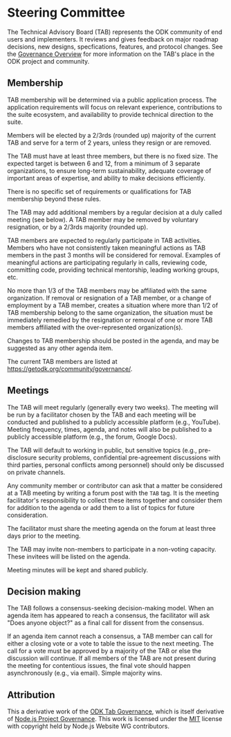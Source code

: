 # Steering Committee 

The Technical Advisory Board (TAB) represents the ODK community of end users and
implementers. It reviews and gives feedback on major roadmap decisions, new
designs, specfications, features, and protocol changes. See the
[Governance Overview](README.md) for more information on the TAB's place in the
ODK project and community.

## Membership

TAB membership will be determined via a public application process. The
application requirements will focus on relevant experience, contributions to the
suite ecosystem, and availability to provide technical direction to the suite.

Members will be elected by a 2/3rds (rounded up) majority of the current TAB and
serve for a term of 2 years, unless they resign or are removed.

The TAB must have at least three members, but there is no fixed size. The
expected target is between 6 and 12, from a minimum of 3 separate organizations,
to ensure long-term sustainability, adequate coverage of important areas of
expertise, and ability to make decisions efficiently.

There is no specific set of requirements or qualifications for TAB membership
beyond these rules.

The TAB may add additional members by a regular decision at a duly called
meeting (see below). A TAB member may be removed by voluntary resignation, or by
a 2/3rds majority (rounded up).

TAB members are expected to regularly participate in TAB activities. Members who
have not consistently taken meaningful actions as TAB members in the past 3
months will be considered for removal. Examples of meaningful actions are
participating regularly in calls, reviewing code, committing code, providing
technical mentorship, leading working groups, etc.

No more than 1/3 of the TAB members may be affiliated with the same
organization. If removal or resignation of a TAB member, or a change of
employment by a TAB member, creates a situation where more than 1/2 of TAB
membership belong to the same organization, the situation must be immediately
remedied by the resignation or removal of one or more TAB members affiliated
with the over-represented organization(s).

Changes to TAB membership should be posted in the agenda, and may be suggested
as any other agenda item.

The current TAB members are listed at https://getodk.org/community/governance/.

## Meetings

The TAB will meet regularly (generally every two weeks). The meeting will be run
by a facilitator chosen by the TAB and each meeting will be conducted and
published to a publicly accessible platform (e.g., YouTube). Meeting frequency,
times, agenda, and notes will also be published to a publicly accessible
platform (e.g., the forum, Google Docs).

The TAB will default to working in public, but sensitive topics (e.g.,
pre-disclosure security problems, confidential pre-agreement discussions with
third parties, personal conflicts among personnel) should only be discussed on
private channels.

Any community member or contributor can ask that a matter be considered at a TAB
meeting by writing a forum post with the `TAB` tag. It is the meeting
facilitator's responsibility to collect these items together and consider them
for addition to the agenda or add them to a list of topics for future
consideration.

The facilitator must share the meeting agenda on the forum at least three days
prior to the meeting.

The TAB may invite non-members to participate in a non-voting capacity. These
invitees will be listed on the agenda.

Meeting minutes will be kept and shared publicly.

## Decision making

The TAB follows a consensus-seeking decision-making model. When an agenda item
has appeared to reach a consensus, the facilitator will ask "Does anyone
object?" as a final call for dissent from the consensus.

If an agenda item cannot reach a consensus, a TAB member can call for either a
closing vote or a vote to table the issue to the next meeting. The call for a
vote must be approved by a majority of the TAB or else the discussion will
continue. If all members of the TAB are not present during the meeting for
contentious issues, the final vote should happen asynchronously (e.g., via
email). Simple majority wins.

## Attribution

This a derivative work of the
[ODK Tab Governance](https://github.com/getodk/governance/blob/master/TAB-GOVERNANCE.md),
which is itself derivative of
[Node.js Project Governance](https://raw.githubusercontent.com/nodejs/nodejs.org/0dd684cf21d278ba8aa178db0a20ebc6d587c58e/locale/en/about/governance.md).
This work is licensed under the [MIT](https://opensource.org/licenses/MIT)
license with copyright held by Node.js Website WG contributors.
